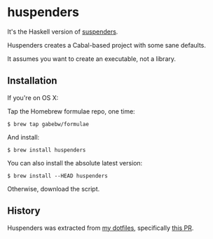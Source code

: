 # huspenders

It's the Haskell version of [suspenders].

[suspenders]: https://github.com/thoughtbot/suspenders

Huspenders creates a Cabal-based project with some sane defaults.

It assumes you want to create an executable, not a library.

## Installation

If you're on OS X:

Tap the Homebrew formulae repo, one time:

    $ brew tap gabebw/formulae
    
And install:

    $ brew install huspenders
    
You can also install the absolute latest version:

    $ brew install --HEAD huspenders

Otherwise, download the script.

## History

Huspenders was extracted from [my dotfiles], specifically [this PR].

[my dotfiles]: https://github.com/gabebw/dotfiles
[this PR]: https://github.com/gabebw/dotfiles/pull/27

